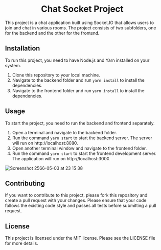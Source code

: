 <h1 align="center">Chat Socket Project</h1>

This project is a chat application built using Socket.IO that allows users to join and chat in various rooms. The project consists of two subfolders, one for the backend and the other for the frontend.

## Installation

To run this project, you need to have Node.js and Yarn installed on your system.

1. Clone this repository to your local machine.
2. Navigate to the backend folder and run `yarn install` to install the dependencies.
3. Navigate to the frontend folder and run `yarn install` to install the dependencies.

## Usage

To start the project, you need to run the backend and frontend separately.

1. Open a terminal and navigate to the backend folder.
2. Run the command `yarn start` to start the backend server. The server will run on http://localhost:8080.
3. Open another terminal window and navigate to the frontend folder.
4. Run the command `yarn start` to start the frontend development server. The application will run on http://localhost:3000.

![Screenshot 2566-05-03 at 23 15 38](https://user-images.githubusercontent.com/70096049/235977007-f6662414-b2ef-4093-a5cf-fb76a6b3611d.png)


## Contributing

If you want to contribute to this project, please fork this repository and create a pull request with your changes. Please ensure that your code follows the existing code style and passes all tests before submitting a pull request.

## License

This project is licensed under the MIT license. Please see the LICENSE file for more details.
